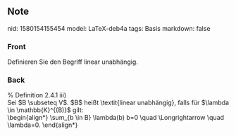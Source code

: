 ## Note
nid: 1580154155454
model: LaTeX-deb4a
tags: Basis
markdown: false

### Front
Definieren Sie den Begriff linear unabhängig.

### Back
<div>% Definition 2.4.1 iii)</div><div>
</div>Sei $B \subseteq V$. $B$ heißt \textit{linear unabhängig}, falls für $\lambda \in \mathbb{K}^{(B)}$ gilt:<div>
</div><div>\begin{align*}
\sum_{b \in B} \lambda(b) b=0 \quad \Longrightarrow \quad \lambda=0.
\end{align*}
</div><div>
</div><div>
</div><div>
</div>

